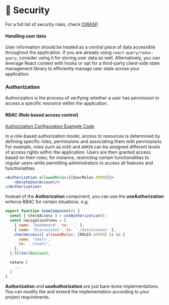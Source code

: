 # 🔐 Security

For a full list of security risks, check [OWASP](https://owasp.org/www-project-top-10-client-side-security-risks/).

#### Handling user data

User information should be treated as a central piece of data accessible throughout the application. If you are already using `react-query/redux-query`, consider using it for storing user data as well. Alternatively, you can leverage React context with hooks or opt for a third-party client-side state management library to efficiently manage user state across your application.


### Authorization

Authorization is the process of verifying whether a user has permission to access a specific resource within the application.

#### RBAC (Role based access control)

[Authorization Configuration Example Code](../src/components/Authorization/index.jsx)

In a role-based authorization model, access to resources is determined by defining specific roles, permissions and associating them with permissions. For example, roles such as `USER` and `ADMIN` can be assigned different levels of access rights within the application. Users are then granted access based on their roles; for instance, restricting certain functionalities to regular users while permitting administrators to access all features and functionalities.

```jsx
<Authorization allowedRoles={[UserRoles.ADMIN]}>
    <DeleteUserAccount/>
</Authorization>
```

Instead of the **Authorization** component, you can use the **useAuthorization** enforce RBAC for certain situations. e.g. 

```jsx
export function SomeComponent() {
  const { checkAccess } = useAuthorization();
  const navigationItems = [
    { name: 'Dashboard', to: '.' },
    { name: 'Discussions', to: './discussions' },
    checkAccess({ allowedRoles: [ROLES.ADMIN] }) && {
      name: 'Users',
      to: './users',
    },
  ].filter(Boolean);

  return (
    ...
  )
}
```

**Authorization** and **useAuthorization** are just bare-bone implementations. You can modify the and extend the implementation according to your project requirements.